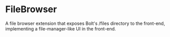 # FileBrowser

A file browser extension that exposes Bolt's /files directory to the front-end,
implementing a file-manager-like UI in the front-end.

